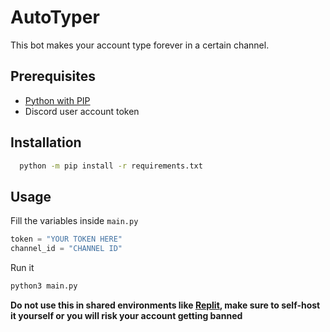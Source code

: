
# AutoTyper

This bot makes your account type forever in a certain channel.

## Prerequisites
- [Python with PIP](https://www.python.org)
- Discord user account token

## Installation
```sh
  python -m pip install -r requirements.txt
```

## Usage
Fill the variables inside `main.py`
```py
token = "YOUR TOKEN HERE"
channel_id = "CHANNEL ID"
```
Run it
```sh
python3 main.py
```

**Do not use this in shared environments like [Replit](replit.com), make sure to self-host it yourself or you will risk your account getting banned**
